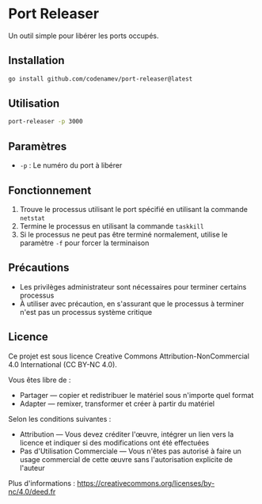 # Port Releaser

Un outil simple pour libérer les ports occupés.

## Installation

```bash
go install github.com/codenamev/port-releaser@latest
```

## Utilisation

```bash
port-releaser -p 3000
```

## Paramètres

- `-p` : Le numéro du port à libérer

## Fonctionnement

1. Trouve le processus utilisant le port spécifié en utilisant la commande `netstat`
2. Termine le processus en utilisant la commande `taskkill`
3. Si le processus ne peut pas être terminé normalement, utilise le paramètre `-f` pour forcer la terminaison

## Précautions

- Les privilèges administrateur sont nécessaires pour terminer certains processus
- À utiliser avec précaution, en s'assurant que le processus à terminer n'est pas un processus système critique

## Licence

Ce projet est sous licence Creative Commons Attribution-NonCommercial 4.0 International (CC BY-NC 4.0).

Vous êtes libre de :
- Partager — copier et redistribuer le matériel sous n'importe quel format
- Adapter — remixer, transformer et créer à partir du matériel

Selon les conditions suivantes :
- Attribution — Vous devez créditer l'œuvre, intégrer un lien vers la licence et indiquer si des modifications ont été effectuées
- Pas d'Utilisation Commerciale — Vous n'êtes pas autorisé à faire un usage commercial de cette œuvre sans l'autorisation explicite de l'auteur

Plus d'informations : https://creativecommons.org/licenses/by-nc/4.0/deed.fr
